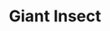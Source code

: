 ---
title: "Giant Insect"
permalink: /spells/giant-insect/
tags:
  - Spell
available_for:
  - Druid
level: "4th Level"
school: "Transmutation"
range: "30 ft"
comp:
  - V
  - S
duration: "Up to 10 minutes"
concentration: true
description: |
  You transform up to ten centipedes, three spiders, five wasps, or one scorpion within range into giant versions of their natural forms for the duration. A centipede becomes a giant centipede, a spider becomes a giant spider, a wasp becomes a giant wasp, and a scorpion becomes a giant scorpion.

  Each creature obeys your verbal commands, and in combat, they act on your turn each round. The DM has the statistics for these creatures and resolves their actions and movement.

  A creature remains in its giant size for the duration, until it drops to 0 hit points, or until you use an action to dismiss the effect on it.

  The DM might allow you to choose different targets. For example, if you transform a bee, its giant version might have the same statistics as a giant wasp.
excerpt: "You transform up to ten centipedes, three spiders, five wasps, or one scorpion within range into giant versions of their natural forms for the duration."
source: "Basic Rules"
---